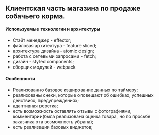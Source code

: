 ## Клиентская часть магазина по продаже собачьего корма.

#### Используемые технологии и архитектуры
* Стэйт менеджер - effector;
* файловая архитектура - feature sliced;
* архитектура дизайна - atomic design;
* работа с сетевыми запросами - fetch;
* дизайн - styled components;
* сборщик модулей - webpack

#### Особенности
* Реализованно базовое кэширование данных по таймеру;
* реализованы снеки, которые оповещают об ошибках, успешных действиях, предупреждениях;
* адаптивная верстка;
* есть возможность оставлять отзывы с фотографиями, комментарии(была реализована оценка товара, но по просьбе заказчика эта возможность убрана);
* есть реализации базовых виджетов;
